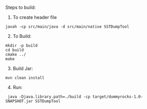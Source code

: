 Steps to build:
1) To create header file
```
javah -cp src/main/java -d src/main/native SSTDumpTool
``` 
2) To Build: 
```
mkdir -p build
cd build
cmake ../
make
```

3) Build Jar:

```
mvn clean install
```

4) Run:
```
 java -Djava.library.path=./build -cp target/dummyrocks-1.0-SNAPSHOT.jar SSTDumpTool
```